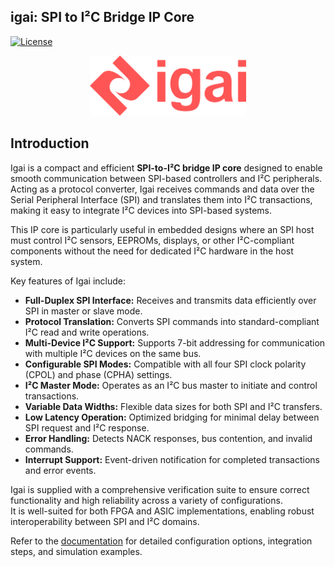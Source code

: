 <h2> igai: SPI to I²C Bridge IP Core </h2>

[![License](https://img.shields.io/badge/License-Apache%202.0-blue.svg)](https://opensource.org/licenses/Apache-2.0)

<p align="center">
  <img src="docs/images/results/igai_logo.png" width=250 alt="Igai IP logo">
</p>

## Introduction

Igai is a compact and efficient **SPI-to-I²C bridge IP core** designed to enable smooth communication between SPI-based controllers and I²C peripherals. Acting as a protocol converter, Igai receives commands and data over the Serial Peripheral Interface (SPI) and translates them into I²C transactions, making it easy to integrate I²C devices into SPI-based systems.

This IP core is particularly useful in embedded designs where an SPI host must control I²C sensors, EEPROMs, displays, or other I²C-compliant components without the need for dedicated I²C hardware in the host system.

Key features of Igai include:
- **Full-Duplex SPI Interface:** Receives and transmits data efficiently over SPI in master or slave mode.
- **Protocol Translation:** Converts SPI commands into standard-compliant I²C read and write operations.
- **Multi-Device I²C Support:** Supports 7-bit addressing for communication with multiple I²C devices on the same bus.
- **Configurable SPI Modes:** Compatible with all four SPI clock polarity (CPOL) and phase (CPHA) settings.
- **I²C Master Mode:** Operates as an I²C bus master to initiate and control transactions.
- **Variable Data Widths:** Flexible data sizes for both SPI and I²C transfers.
- **Low Latency Operation:** Optimized bridging for minimal delay between SPI request and I²C response.
- **Error Handling:** Detects NACK responses, bus contention, and invalid commands.
- **Interrupt Support:** Event-driven notification for completed transactions and error events.

Igai is supplied with a comprehensive verification suite to ensure correct functionality and high reliability across a variety of configurations.  
It is well-suited for both FPGA and ASIC implementations, enabling robust interoperability between SPI and I²C domains.

Refer to the [documentation](docs/) for detailed configuration options, integration steps, and simulation examples.
